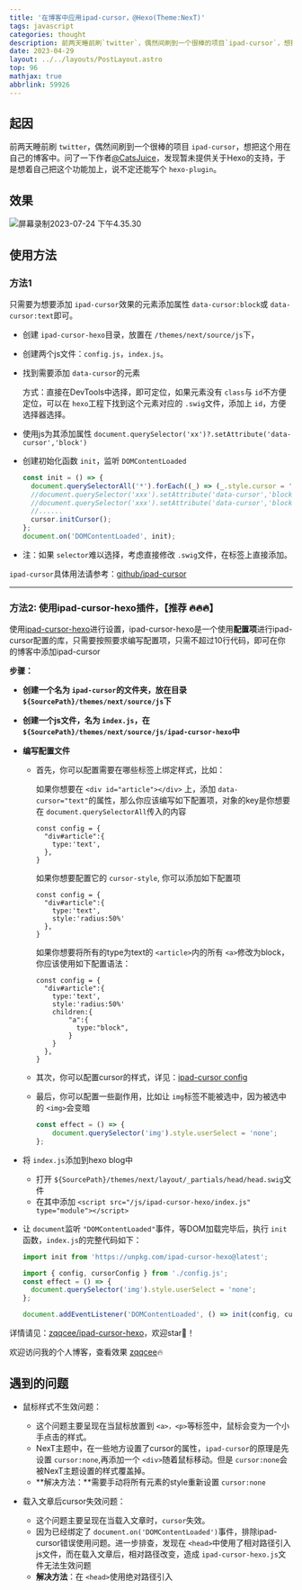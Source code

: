```yaml
---
title: '在博客中应用ipad-cursor，@Hexo(Theme:NexT)'
tags: javascript
categories: thought
description: 前两天睡前刷`twitter`，偶然间刷到一个很棒的项目`ipad-cursor`，想把这个用在自己的博客中。文章记录了在博客中尝试使用ipad-cursor的实践全过程
date: 2023-04-29
layout: ../../layouts/PostLayout.astro
top: 96
mathjax: true
abbrlink: 59926
---
```


## 起因

前两天睡前刷 `twitter`，偶然间刷到一个很棒的项目 `ipad-cursor`，想把这个用在自己的博客中。问了一下作者[@CatsJuice](https://github.com/CatsJuice)，发现暂未提供关于Hexo的支持，于是想着自己把这个功能加上，说不定还能写个 `hexo-plugin`。

## 效果

![屏幕录制2023-07-24 下午4.35.30](https://raw.githubusercontent.com/zqqcee/img_repo/main/img/202307281006407.gif)

## 使用方法

### 方法1

只需要为想要添加 `ipad-cursor`效果的元素添加属性 `data-cursor:block`或 `data-cursor:text`即可。

- 创建 `ipad-cursor-hexo`目录，放置在 `/themes/next/source/js`下，
- 创建两个js文件：`config.js`，`index.js`。
- 找到需要添加 `data-cursor`的元素

  方式：直接在DevTools中选择，即可定位，如果元素没有 `class`与 `id`不方便定位，可以在 `hexo`工程下找到这个元素对应的 `.swig`文件，添加上 `id`，方便选择器选择。

- 使用js为其添加属性 `document.querySelector('xx')?.setAttribute('data-cursor','block')`
- 创建初始化函数 `init`，监听 `DOMContentLoaded`

  ```js
  const init = () => {
  	document.querySelectorAll('*').forEach((_) => (_.style.cursor = 'none'));
  	//document.querySelector('xxx').setAttribute('data-cursor','block');
  	//document.querySelector('xxx').setAttribute('data-cursor','block');
  	//......
  	cursor.initCursor();
  };
  document.on('DOMContentLoaded', init);
  ```

- 注：如果 `selector`难以选择，考虑直接修改 `.swig`文件，在标签上直接添加。

`ipad-cursor`具体用法请参考：[github/ipad-cursor](https://github.com/CatsJuice/ipad-cursor)

---

### 方法2: 使用ipad-cursor-hexo插件，【推荐 🔥🔥🔥】

使用[ipad-cursor-hexo](https://github.com/zqqcee/ipad-cursor-hexo)进行设置，ipad-cursor-hexo是一个使用**配置项**进行ipad-cursor配置的库，只需要按照要求编写配置项，只需不超过10行代码，即可在你的博客中添加ipad-cursor

**步骤：**

- **创建一个名为 `ipad-cursor`的文件夹，放在目录 `${SourcePath}/themes/next/source/js`下**
- **创建一个js文件，名为 `index.js`，在 `${SourcePath}/themes/next/source/js/ipad-cursor-hexo`中**
- **编写配置文件**

  - 首先，你可以配置需要在哪些标签上绑定样式，比如：

    如果你想要在 `<div id="article"></div>` 上，添加 `data-cursor="text"`的属性，那么你应该编写如下配置项，对象的key是你想要在 `document.querySelectorAll`传入的内容

    ```
    const config = {
      "div#article":{
        type:'text',
      },
    }
    ```

    如果你想要配置它的 `cursor-style`, 你可以添加如下配置项

    ```
    const config = {
      "div#article":{
        type:'text',
        style:'radius:50%'
      },
    }
    ```

    如果你想要将所有的type为text的 `<article>`内的所有 `<a>`修改为block，你应该使用如下配置语法：

    ```
    const config = {
      "div#article":{
        type:'text',
        style:'radius:50%'
        children:{
        	"a":{
              type:"block",
        	}
        }
      },
    }
    ```

  - 其次，你可以配置cursor的样式，详见：[ipad-cursor config](https://github.com/CatsJuice/ipad-cursor#config)
  - 最后，你可以配置一些副作用，比如让 `img`标签不能被选中，因为被选中的 `<img>`会变暗

    ```js
    const effect = () => {
    	document.querySelector('img').style.userSelect = 'none';
    };
    ```

- 将 `index.js`添加到hexo blog中

  - 打开 `${SourcePath}/themes/next/layout/_partials/head/head.swig`文件
  - 在其中添加 `<script src="/js/ipad-cursor-hexo/index.js" type="module"></script>`

- 让 `document`监听 `"DOMContentLoaded"`事件，等DOM加载完毕后，执行 `init`函数，`index.js`的完整代码如下：

  ```js
  import init from 'https://unpkg.com/ipad-cursor-hexo@latest';

  import { config, cursorConfig } from './config.js';
  const effect = () => {
  	document.querySelector('img').style.userSelect = 'none';
  };

  document.addEventListener('DOMContentLoaded', () => init(config, cursorConfig, effect));
  ```

详情请见：[zqqcee/ipad-cursor-hexo](https://github.com/zqqcee/ipad-cursor-hexo)，欢迎star🌟！

欢迎访问我的个人博客，查看效果 [zqqcee](https://luckycc.cc)🔥

## 遇到的问题

- 鼠标样式不生效问题：

  - 这个问题主要呈现在当鼠标放置到 `<a>，<p>`等标签中，鼠标会变为一个小手点击的样式。
  - NexT主题中，在一些地方设置了cursor的属性，`ipad-cursor`的原理是先设置 `cursor:none`,再添加一个 `<div>`随着鼠标移动。但是 `cursor:none`会被NexT主题设置的样式覆盖掉。
  - **解决方法：**需要手动将所有元素的style重新设置 `cursor:none`

- 载入文章后cursor失效问题：

  - 这个问题主要呈现在当载入文章时，`cursor`失效。
  - 因为已经绑定了 `document.on('DOMContentLoaded')`事件，排除ipad-cursor错误使用问题。进一步排查，发现在 `<head>`中使用了相对路径引入js文件，而在载入文章后，相对路径改变，造成 `ipad-cursor-hexo.js`文件无法生效问题
  - **解决方法**：在 `<head>`使用绝对路径引入
